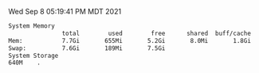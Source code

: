 Wed Sep  8 05:19:41 PM MDT 2021
```bash
System Memory
               total        used        free      shared  buff/cache   available
Mem:           7.7Gi       655Mi       5.2Gi       8.0Mi       1.8Gi       6.7Gi
Swap:          7.6Gi       189Mi       7.5Gi
System Storage
640M	.
```
